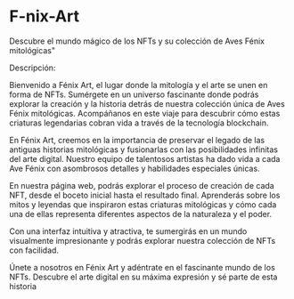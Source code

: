 # F-nix-Art
Descubre el mundo mágico de los NFTs y su colección de Aves Fénix mitológicas"

Descripción:

Bienvenido a Fénix Art, el lugar donde la mitología y el arte se unen en forma de NFTs. Sumérgete en un universo fascinante donde podrás explorar la creación y la historia detrás de nuestra colección única de Aves Fénix mitológicas. Acompáñanos en este viaje para descubrir cómo estas criaturas legendarias cobran vida a través de la tecnología blockchain.

En Fénix Art, creemos en la importancia de preservar el legado de las antiguas historias mitológicas y fusionarlas con las posibilidades infinitas del arte digital. Nuestro equipo de talentosos artistas ha dado vida a cada Ave Fénix con asombrosos detalles y habilidades especiales únicas.

En nuestra página web, podrás explorar el proceso de creación de cada NFT, desde el boceto inicial hasta el resultado final. Aprenderás sobre los mitos y leyendas que inspiraron estas criaturas mitológicas y cómo cada una de ellas representa diferentes aspectos de la naturaleza y el poder.

Con una interfaz intuitiva y atractiva, te sumergirás en un mundo visualmente impresionante y podrás explorar nuestra colección de NFTs con facilidad.

Únete a nosotros en Fénix Art y adéntrate en el fascinante mundo de los NFTs. Descubre el arte digital en su máxima expresión y sé parte de esta historia 


